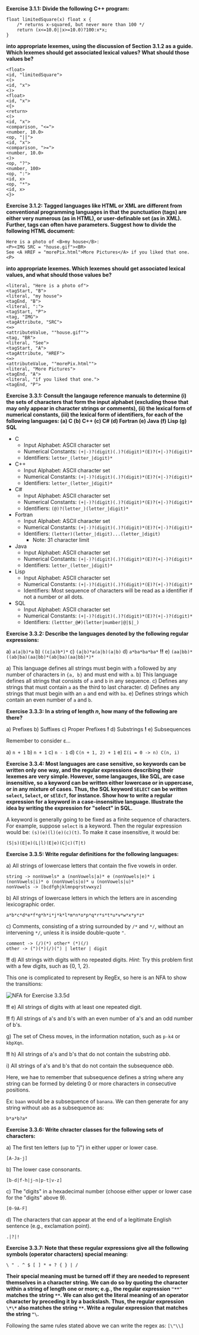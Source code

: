 **Exercise 3.1.1: Divide the following C++ program:**

```
float limitedSquare(x) float x {
    /* returns x-squared, but never more than 100 */
    return (x<=10.0||x>=10.0)?100:x*x;
}
```

**into appropriate lexemes, using the discussion of Section 3.1.2 as a guide. Which lexemes should get associated lexical values? What should those values be?**

```
<float>
<id, "limitedSquare">
<(>
<id, "x">
<)>
<float>
<id, "x">
<{>
<return>
<(>
<id, "x">
<comparison, "<=">
<number, 10.0>
<op, "||">
<id, "x">
<comparison, ">=">
<number, 10.0>
<)>
<op, "?">
<number, 100>
<op, ":">
<id, x>
<op, "*">
<id, x>
<}>
```

**Exercise 3.1.2: Tagged languages like HTML or XML are different from conventional programming languages in that the punctuation (tags) are either very numerous (as in HTML), or user-definable set (as in XML). Further, tags can often have parameters. Suggest how to divide the following HTML document:**


```
Here is a photo of <B>my house</B>:
<P><IMG SRC = "house.gif"><BR>
See <A HREF = "morePix.html">More Pictures</A> if you liked that one.<P>
```

**into appropriate lexemes. Which lexemes should get associated lexical values, and what should those values be?**

```
<literal, "Here is a photo of">
<tagStart, "B">
<literal, "my house">
<tagEnd, "B">
<literal, ":">
<tagStart, "P">
<tag, "IMG">
<tagAttribute, "SRC">
<=>
<attributeValue, ""house.gif"">
<tag, "BR">
<literal, "See">
<tagStart, "A">
<tagAttribute, "HREF">
<=>
<attributeValue, ""morePix.html"">
<literal, "More Pictures">
<tagEnd, "A">
<literal, "if you liked that one.">
<tagEnd, "P">
```

**Exercise 3.3.1: Consult the langauge reference manuals to determine (i) the sets of characters that form the input alphabet (excluding those that may only appear in character strings or comments), (ii) the lexical form of numerical constants, (iii) the lexical form of identifiers, for each of the following languages: (a) C (b) C++ (c) C# (d) Fortran (e) Java (f) Lisp (g) SQL**

* C
    * Input Alphabet: ASCII character set
    * Numerical Constants: `(+|-)?(digit)(.)?(digit)*(E)?(+|-)?(digit)*`
    * Identifiers: `letter_(letter_|digit)*`
* C++
    * Input Alphabet: ASCII character set
    * Numerical Constants: `(+|-)?(digit)(.)?(digit)*(E)?(+|-)?(digit)*`
    * Identifiers: `letter_(letter_|digit)*`
* C#
    * Input Alphabet: ASCII character set
    * Numerical Constants: `(+|-)?(digit)(.)?(digit)*(E)?(+|-)?(digit)*`
    * Identifiers: `(@)?(letter_)(letter_|digit)*`
* Fortran
    * Input Alphabet: ASCII character set
    * Numerical Constants: `(+|-)?(digit)(.)?(digit)*(E)?(+|-)?(digit)*`
    * Identifiers: `(letter)(letter_|digit)...(letter_|digit)`
        * Note: 31 character limit
* Java
    * Input Alphabet: ASCII character set
    * Numerical Constants: `(+|-)?(digit)(.)?(digit)*(E)?(+|-)?(digit)*`
    * Identifiers: `letter_(letter_|digit)*`
* Lisp
    * Input Alphabet: ASCII character set
    * Numerical Constants: `(+|-)?(digit)(.)?(digit)*(E)?(+|-)?(digit)*`
    * Identifiers: Most sequence of characters will be read as a identifier if not a number or all dots.
* SQL
    * Input Alphabet: ASCII character set
    * Numerical Constants: `(+|-)?(digit)(.)?(digit)*(E)?(+|-)?(digit)*`
    * Identifiers: `(lettter_@#)(letter|number|@|$|_)`

**Exercise 3.3.2: Describe the languages denoted by the following regular expressions:**

a) `a(a|b)*a`
b) `((ε|a)b*)*`
c) `(a|b)*a(a|b)(a|b)`
d) `a*ba*ba*ba*`
**!!** e) `(aa|bb)*((ab|ba)(aa|bb)*(ab|ba)(aa|bb)*)*`

a) This language defines all strings must begin with `a` followed by any number of characters in `{a, b}` and must end with `a`.
b) This language defines all strings that consists of `a` and `b` in any sequence.
c) Defines any strings that must contain `a` as the third to last character.
d) Defines any strings that must begin with an `a` and end with `ba`.
e) Defines strings which contain an even number of `a` and `b`.

**Exercise 3.3.3: In a string of length *n*, how many of the following are there?**

a) Prefixes
b) Suffixes
c) Proper Prefixes
**!** d) Substrings
**!** e) Subsequences

Remember to consider ε...

a) `n + 1`
b) `n + 1`
c) `n - 1`
d) `C(n + 1, 2) + 1`
e) `Σ(i = 0 -> n) C(n, i)`

**Exercise 3.3.4: Most languages are case sensitive, so keywords can be written only one way, and the regular expressions describing their lexemes are very simple. However, some langauges, like SQL, are case insensitive, so a keyword can be written either lowercase or in uppercase, or in any mixture of cases. Thus, the SQL keyword `SELECT` can be written `select`, `Select`, or `sElEcT`, for instance. Show how to write a regular expression for a keyword in a case-insensitive language. Illustrate the idea by writing the expression for "select" in SQL.**

A keyword is generally going to be fixed as a finite sequence of characters. For example, suppose `select` is a keyword. Then the regular expression would be: `(s)(e)(l)(e)(c)(t)`. To make it case insensitive, it would be:

```
(S|s)(E|e)(L|l)(E|e)(C|c)(T|t)
```

**Exercise 3.3.5: Write regular definitions for the following languages:**

a) All strings of lowercase letters that contain the five vowels in order.

```
string -> nonVowels* a (nonVowels|a)* e (nonVowels|e)* i (nonVowels|i)* o (nonVowels|o)* u (nonVowels|u)*
nonVowels -> [bcdfghjklmnpqrstvwxyz]
```

b) All strings of lowercase letters in which the letters are in ascending lexicographic order.

```
a*b*c*d*e*f*g*h*i*j*k*l*m*n*o*p*q*r*s*t*u*v*w*x*y*z*
```

c) Comments, consisting of a string surrounded by `/*` and `*/`, without an intervening `*/`, unless it is inside double-quote `"`.

```
comment -> (/)(*) other* (*)(/)
other -> (")(*)(/)(") | letter | digit
```
**!!** d) All strings with digits with no repeated digits. *Hint*: Try this problem first with a few digits, such as {0, 1, 2}.

This one is complicated to represent by RegEx, so here is an NFA to show the transitions:

![NFA for Exercise 3.3.5d](assets/RegularDefinition00.png)

**!!** e) All strings of digits with at least one repeated digit.

**!!** f) All strings of a's and b's with an even number of a's and an odd number of b's. 

g) The set of Chess moves, in the information notation, such as `p-k4` or `kbpXqn`.

**!!** h) All strings of a's and b's that do not contain the substring *abb*.

i) All strings of a's and b's that do not contain the subsequence *abb*.

Here, we hae to remember that subsequence defines a string where any string can be formed by deleting 0 or more characters in consecutive positions.

Ex: `baan` would be a subsequence of `banana`. We can then generate for any string without `abb` as a subsequence as:

`b*a*b?a*`

**Exercise 3.3.6: Write chracter classes for the following sets of characters:**

a) The first ten letters (up to "j") in either upper or lower case.

`[A-Ja-j]`

b) The lower case consonants.

`[b-d|f-h|j-n|p-t|v-z]`

c) The "digits" in a hexadecimal number (choose either upper or lower case for the "digits" above 9).

`[0-9A-F]`

d) The characters that can appear at the end of a legitimate English sentence (e.g., exclamation point).

`.|?|!`

**Exercise 3.3.7: Note that these regular expressions give all the following symbols (operator characters) special meaning:**

`\ " . ^ $ [ ] * + ? { } | /`

**Their special meaning must be turned off if they are needed to represent themselves in a character string. We can do so by quoting the character within a string of length one or more; e.g., the regular expression `"**"` matches the string `**`. We can also get the literal meaning of an operator character by preceding it by a backslash. Thus, the regular expression `\*\*` also matches the string `**`. Write a regular expression that matches the string `"\`.**

Following the same rules stated above we can write the regex as: `[\"\\]`
